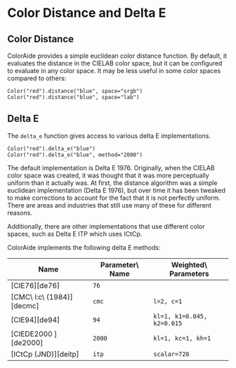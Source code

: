 # Color Distance and Delta E

## Color Distance

ColorAide provides a simple euclidean color distance function. By default, it evaluates the distance in the CIELAB color
space, but it can be configured to evaluate in any color space. It may be less useful in some color spaces compared to
others:

```color
Color("red").distance("blue", space="srgb")
Color("red").distance("blue", space="lab")
```

## Delta E

The `delta_e` function gives access to various delta E implementations.

```color
Color("red").delta_e("blue")
Color("red").delta_e("blue", method="2000")
```

The default implementation is Delta E 1976. Originally, when the CIELAB color space was created, it was thought that it
was more perceptually uniform than it actually was. At first, the distance algorithm was a simple euclidean
implementation (Delta E 1976), but over time it has been tweaked to make corrections to account for the fact that it is
not perfectly uniform. There are areas and industries that still use many of these for different reasons.

Additionally, there are other implementations that use different color spaces, such as Delta E ITP which uses ICtCp.

ColorAide implements the following delta E methods:

Name                      | Parameter\ Name | Weighted\ Parameters
------------------------- | --------------- | --------------------
[CIE76][de76]             | `76`            |
[CMC\ l:c\ (1984)][decmc] | `cmc`           | `l=2, c=1`
[CIE94][de94]             | `94`            | `kl=1, k1=0.045, k2=0.015`
[CIEDE2000 ][de2000]      | `2000`          | `kl=1, kc=1, kh=1`
[ICtCp (JND)][deitp]      | `itp`           | `scalar=720`
